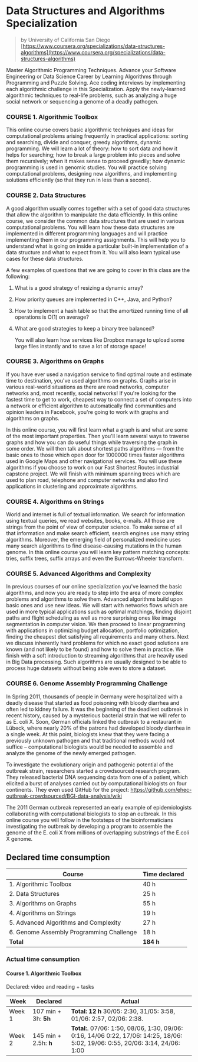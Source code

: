 # Data Structures and Algorithms Specialization

> by University of California San Diego
> [https://www.coursera.org/specializations/data-structures-algorithms](https://www.coursera.org/specializations/data-structures-algorithms)

Master Algorithmic Programming Techniques. Advance your Software Engineering or Data Science Career by Learning Algorithms through Programming and Puzzle Solving. Ace coding interviews by implementing each algorithmic challenge in this Specialization. Apply the newly-learned algorithmic techniques to real-life problems, such as analyzing a huge social network or sequencing a genome of a deadly pathogen.

### COURSE 1. Algorithmic Toolbox

  This online course covers basic algorithmic techniques and ideas for computational problems arising frequently in practical applications: sorting and searching, divide and conquer, greedy algorithms, dynamic programming. We will learn a lot of theory: how to sort data and how it helps for searching; how to break a large problem into pieces and solve them recursively; when it makes sense to proceed greedily; how dynamic programming is used in genomic studies. You will practice solving computational problems, designing new algorithms, and implementing solutions efficiently (so that they run in less than a second).

### COURSE 2. Data Structures

  A good algorithm usually comes together with a set of good data structures that allow the algorithm to manipulate the data efficiently. In this online course, we consider the common data structures that are used in various computational problems. You will learn how these data structures are implemented in different programming languages and will practice implementing them in our programming assignments. This will help you to understand what is going on inside a particular built-in implementation of a data structure and what to expect from it. You will also learn typical use cases for these data structures.

  A few examples of questions that we are going to cover in this class are the following:

1. What is a good strategy of resizing a dynamic array?

2. How priority queues are implemented in C++, Java, and Python?

3. How to implement a hash table so that the amortized running time of all operations is O(1) on average?

4. What are good strategies to keep a binary tree balanced? 
   
   You will also learn how services like Dropbox manage to upload some large files instantly and to save a lot of storage space!

### COURSE 3. Algorithms on Graphs

  If you have ever used a navigation service to find optimal route and estimate time to destination, you've used algorithms on graphs. Graphs arise in various real-world situations as there are road networks, computer networks and, most recently, social networks! If you're looking for the fastest time to get to work, cheapest way to connect a set of computers into a network or efficient algorithm to automatically find communities and opinion leaders in Facebook, you're going to work with graphs and algorithms on graphs.

  In this online course, you will first learn what a graph is and what are some of the most important properties. Then you'll learn several ways to traverse graphs and how you can do useful things while traversing the graph in some order. We will then talk about shortest paths algorithms — from the basic ones to those which open door for 1000000 times faster algorithms used in Google Maps and other navigational services. You will use these algorithms if you choose to work on our Fast Shortest Routes industrial capstone project. We will finish with minimum spanning trees which are used to plan road, telephone and computer networks and also find applications in clustering and approximate algorithms.

### COURSE 4. Algorithms on Strings

  World and internet is full of textual information. We search for information using textual queries, we read websites, books, e-mails. All those are strings from the point of view of computer science. To make sense of all that information and make search efficient, search engines use many string algorithms. Moreover, the emerging field of personalized medicine uses many search algorithms to find disease-causing mutations in the human genome. In this online course you will learn key pattern matching concepts: tries, suffix trees, suffix arrays and even the Burrows-Wheeler transform.

### COURSE 5. Advanced Algorithms and Complexity

  In previous courses of our online specialization you've learned the basic algorithms, and now you are ready to step into the area of more complex problems and algorithms to solve them. Advanced algorithms build upon basic ones and use new ideas. We will start with networks flows which are used in more typical applications such as optimal matchings, finding disjoint paths and flight scheduling as well as more surprising ones like image segmentation in computer vision. We then proceed to linear programming with applications in optimizing budget allocation, portfolio optimization, finding the cheapest diet satisfying all requirements and many others. Next we discuss inherently hard problems for which no exact good solutions are known (and not likely to be found) and how to solve them in practice. We finish with a soft introduction to streaming algorithms that are heavily used in Big Data processing. Such algorithms are usually designed to be able to process huge datasets without being able even to store a dataset.

### COURSE 6. Genome Assembly Programming Challenge

  In Spring 2011, thousands of people in Germany were hospitalized with a deadly disease that started as food poisoning with bloody diarrhea and often led to kidney failure. It was the beginning of the deadliest outbreak in recent history, caused by a mysterious bacterial strain that we will refer to as E. coli X. Soon, German officials linked the outbreak to a restaurant in Lübeck, where nearly 20% of the patrons had developed bloody diarrhea in a single week. At this point, biologists knew that they were facing a previously unknown pathogen and that traditional methods would not suffice – computational biologists would be needed to assemble and analyze the genome of the newly emerged pathogen.

  To investigate the evolutionary origin and pathogenic potential of the outbreak strain, researchers started a crowdsourced research program. They released bacterial DNA sequencing data from one of a patient, which elicited a burst of analyses carried out by computational biologists on four continents. They even used GitHub for the project: https://github.com/ehec-outbreak-crowdsourced/BGI-data-analysis/wiki

  The 2011 German outbreak represented an early example of epidemiologists collaborating with computational biologists to stop an outbreak. In this online course you will follow in the footsteps of the bioinformaticians investigating the outbreak by developing a program to assemble the genome of the E. coli X from millions of overlapping substrings of the E.coli X genome.

## Declared time consumption

| Course                                   | Time declared |
| ---------------------------------------- | ------------- |
| 1. Algorithmic Toolbox                   | 40 h          |
| 2. Data Structures                       | 25 h          |
| 3. Algorithms on Graphs                  | 55 h          |
| 4. Algorithms on Strings                 | 19 h          |
| 5. Advanced Algorithms and Complexity    | 27 h          |
| 6. Genome Assembly Programming Challenge | 18 h          |
| **Total**                                | **184 h**     |

### Actual time consumption

#### Course 1. Algorithmic Toolbox

Declared: video and reading + tasks

| Week   | Declared              | Actual                                                                                                                          |
| ------ | --------------------- | ------------------------------------------------------------------------------------------------------------------------------- |
| Week 1 | 107 min + 3h: **5h**  | **Total: 12 h** 30/05: 2:30, 31/05: 3:58, 01/06: 2:57, 02/06: 2:38.                                                             |
| Week 2 | 145 min + 2.5h: **h** | **Total:**. 07/06: 1:50, 08/06, 1:30, 09/06: 0:16, 14/06 0:22, 17/06: 14:25, 18/06: 5:02, 19/06: 0:55, 20/06: 3:14, 24/06: 1:00 |
